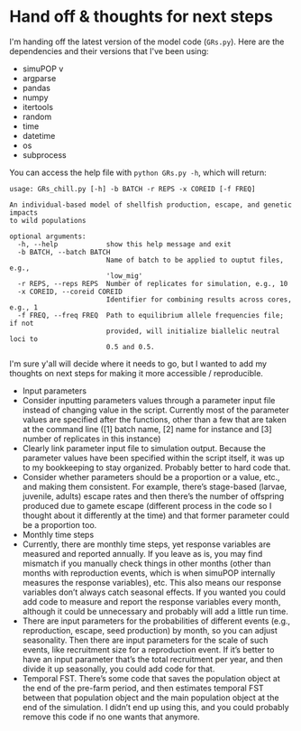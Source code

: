 # Hand off & thoughts for next steps

I'm handing off the latest version of the model code (``GRs.py``). Here are the dependencies and their versions that I've been using:
- simuPOP v
- argparse
- pandas
- numpy
- itertools
- random
- time
- datetime
- os
- subprocess

You can  access the help file with ``python GRs.py -h``, which will return:

```
usage: GRs_chill.py [-h] -b BATCH -r REPS -x COREID [-f FREQ]

An individual-based model of shellfish production, escape, and genetic impacts
to wild populations

optional arguments:
  -h, --help            show this help message and exit
  -b BATCH, --batch BATCH
                        Name of batch to be applied to ouptut files, e.g.,
                        'low_mig'
  -r REPS, --reps REPS  Number of replicates for simulation, e.g., 10
  -x COREID, --coreid COREID
                        Identifier for combining results across cores, e.g., 1
  -f FREQ, --freq FREQ  Path to equilibrium allele frequencies file; if not
                        provided, will initialize biallelic neutral loci to
                        0.5 and 0.5.
```

I'm sure y'all will decide where it needs to go, but I wanted to add my thoughts on next steps for making it more accessible / reproducible.


- Input parameters  
 - Consider inputting parameters values through a parameter input file instead of changing value in the script. Currently most of the parameter values are specified after the functions, other than a few that are taken at the command line ([1] batch name, [2] name for instance and [3] number of replicates in this instance)
  - Clearly link parameter input file to simulation output. Because the parameter values have been specified within the script itself, it was up to my bookkeeping to stay organized. Probably better to hard code that.
  - Consider whether parameters should be a proportion or a value, etc., and making them consistent. For example, there’s stage-based (larvae, juvenile, adults) escape rates and then there’s the number of offspring produced due to gamete escape (different process in the code so I thought about it differently at the time) and that former parameter could be a proportion too.    
- Monthly time steps
 - Currently, there are monthly time steps, yet response variables are measured and reported annually. If you leave as is, you may find mismatch if you manually check things in other months (other than months with reproduction events, which is when simuPOP internally measures the response variables), etc. This also means our response variables don’t always catch seasonal effects. If you wanted you could add code to measure and report the response variables every month, although it could be unnecessary and probably will add a little run time.
 - There are input parameters for the probabilities of different events (e.g., reproduction, escape, seed production) by month, so you can adjust seasonality. Then there are input parameters for the scale of such events, like recruitment size for a reproduction event. If it’s better to have an input parameter that’s the total recruitment per year, and then divide it up seasonally, you could add code for that.    
- Temporal FST. There’s some code that saves the population object at the end of the pre-farm period, and then estimates temporal FST between that population object and the main population object at the end of the simulation. I didn’t end up using this, and you could probably remove this code if no one wants that anymore.